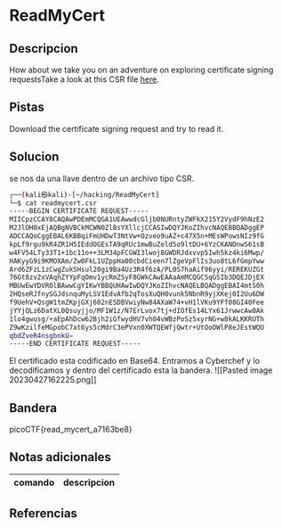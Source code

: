 
# ReadMyCert

## Descripcion
How about we take you on an adventure on exploring certificate signing requestsTake a look at this CSR file [here](https://artifacts.picoctf.net/c/420/readmycert.csr).
## Pistas
Download the certificate signing request and try to read it.
## Solucion
se nos da una llave dentro de un archivo tipo CSR.
```bash
┌──(kali㉿kali)-[~/hacking/ReadMyCert]
└─$ cat readmycert.csr 
-----BEGIN CERTIFICATE REQUEST-----
MIICpzCCAY8CAQAwPDEmMCQGA1UEAwwdcGljb0NURntyZWFkX215Y2VydF9hNzE2
M2JlOH0xEjAQBgNVBCkMCWN0ZlBsYXllcjCCASIwDQYJKoZIhvcNAQEBBQADggEP
ADCCAQoCggEBAL6KBBqiFmUHDwT3NtVw+Ozveo9uAZ+c47X5n+MEsWPowsNIz9fG
kpLf9rgu9kR4ZR1H5IEddOGEsTA9qRUc1mwBuZeld5o9ltDU+6YzCKANDnwS61sB
w4FV54LTy33T1+1bc11o++3LM34pFCGWI3lwoj8GWDRJdxvvp5Iwh5kz4ki6Mwp/
HAKyyG9i9KMOXAm/Zw0FkL1UZppHa00cbdCieen7lZgeVpFlIs3uo8tL6fGmpYww
Ard6ZFzL1zCwgZukSHsul20gi9Ba4Uz3R4f6zA/PL0S7haAif96yyi/REREKUZGt
76Gt8zv2xVAqhZYYpFqOmv1ycRmZSyF8GWkCAwEAAaAmMCQGCSqGSIb3DQEJDjEX
MBUwEwYDVR0lBAwwCgYIKwYBBQUHAwIwDQYJKoZIhvcNAQELBQADggEBAI4mtS0h
2HQseRJfnySGJdsnquMyLSV1EdvAfb2qTosXuQH0vunk5NbnR9yjXKej0I2Uu6DW
f9UehV+QsgW1tmZKpjGXj602nESDBVwiyNw84AXaW74+vH1lVKu9YFf08GI40Fee
jYYjQLz6DatXL0Qsuyjjo/MF1W1z/N7ErLvox7tj+dIOfEs14LYx61JrwwcAw8Ak
1lo4gwusg/+aEpAhDcw62Bjh2iGfwydHV7vh04vWBzPoSz5xyrNG+w8kALKKRUTh
Z9wKzilfeMGpobC7at6ys5cMdrC3ePVxn0XWTQEWfjQwtr+UtOoOWlP8eJEstWQU
qbdZveR4nsgbnkU=
-----END CERTIFICATE REQUEST-----

```
El certificado esta codificado en Base64. Entramos a Cyberchef y lo decodificamos y dentro del certificado esta la bandera.
![[Pasted image 20230427162225.png]]

## Bandera

picoCTF{read_mycert_a7163be8}

## Notas adicionales

| comando | descripcion |
| --- | --- |

## Referencias
